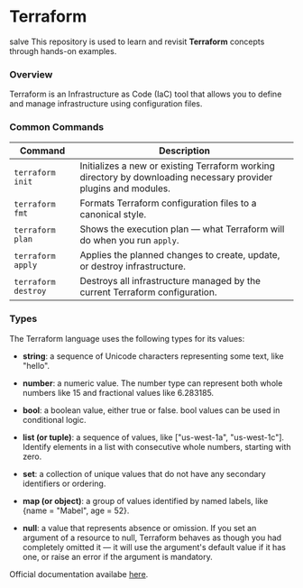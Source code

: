 ﻿# Terraform
salve
This repository is used to learn and revisit **Terraform** concepts through hands-on examples.    

### Overview

Terraform is an Infrastructure as Code (IaC) tool that allows you to define and manage infrastructure using configuration files.

### Common Commands
| Command             | Description                                                                                                      |
| ------------------- | ---------------------------------------------------------------------------------------------------------------- |
| `terraform init`    | Initializes a new or existing Terraform working directory by downloading necessary provider plugins and modules. |
| `terraform fmt`     | Formats Terraform configuration files to a canonical style.                                                      |
| `terraform plan`    | Shows the execution plan — what Terraform will do when you run `apply`.                                          |
| `terraform apply`   | Applies the planned changes to create, update, or destroy infrastructure.                                        |
| `terraform destroy` | Destroys all infrastructure managed by the current Terraform configuration.                                      |


### Types

The Terraform language uses the following types for its values: 

- **string**: a sequence of Unicode characters representing some text, like "hello". 

- **number**: a numeric value. The number type can represent both whole numbers like 15 and fractional values like 6.283185. 

- **bool**: a boolean value, either true or false. bool values can be used in conditional logic. 

- **list (or tuple)**: a sequence of values, like ["us-west-1a", "us-west-1c"]. Identify elements in a list with consecutive whole numbers, starting with zero. 

- **set**: a collection of unique values that do not have any secondary identifiers or ordering. 

- **map (or object)**: a group of values identified by named labels, like {name = "Mabel", age = 52}.

- **null**: a value that represents absence or omission. If you set an argument of a resource to null, Terraform behaves as though you had completely omitted it — it will use the argument's default value if it has one, or raise an error if the argument is mandatory.


Official documentation availabe [here](https://developer.hashicorp.com/terraform/language/expressions/types).


